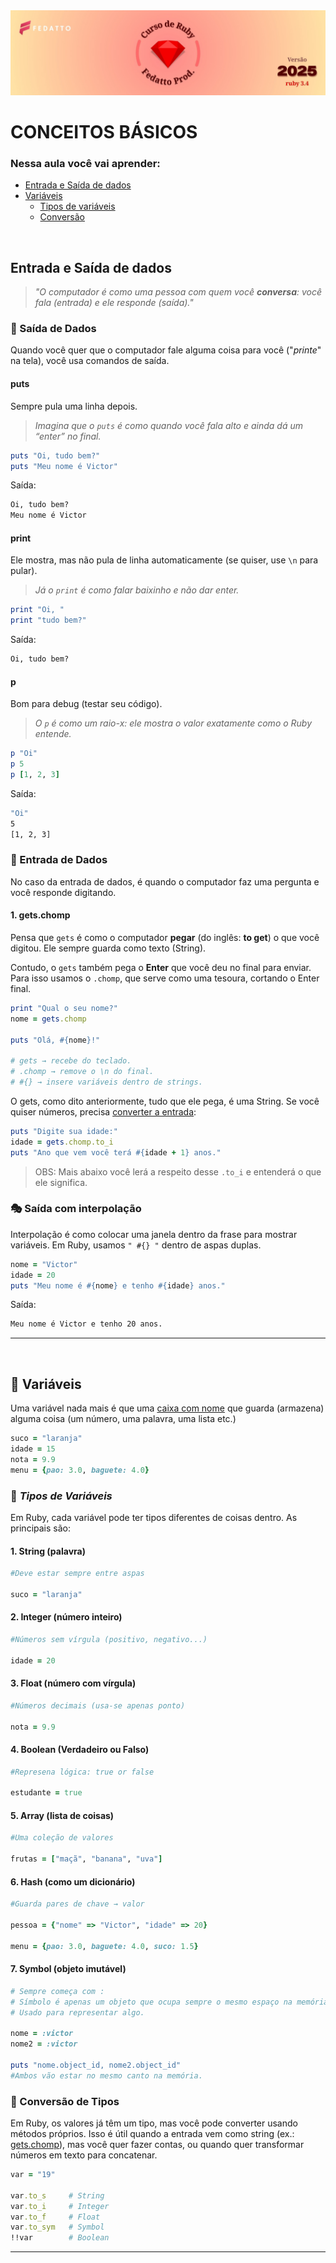 <img src="assets/banner/introducao.jpg" />

# CONCEITOS BÁSICOS

### Nessa aula você vai aprender:

- [Entrada e Saída de dados](#entrada-e-saída)
- [Variáveis](#-variáveis)
    - [Tipos de variáveis](#-tipos-de-variáveis)
    - [Conversão]()

<br>

## Entrada e Saída de dados

> _"O computador é como uma pessoa com quem você **conversa**: você fala (entrada) e ele responde (saída)."_

### 📝 Saída de Dados
Quando você quer que o computador fale alguma coisa para você ("_printe_" na tela), você usa comandos de saída.

#### **puts**
Sempre pula uma linha depois.
> _Imagina que o ```puts``` é como quando você fala alto e ainda dá um “enter” no final._

```ruby
puts "Oi, tudo bem?"
puts "Meu nome é Victor"
```
Saída:
```cmd
Oi, tudo bem?
Meu nome é Victor
```

#### **print**

Ele mostra, mas não pula de linha automaticamente (se quiser, use ```\n``` para pular).

> _Já o ```print``` é como falar baixinho e não dar enter._

```ruby
print "Oi, "
print "tudo bem?"
```

Saída:
```cmd
Oi, tudo bem?
```

#### **p**

Bom para debug (testar seu código).

> _O ```p``` é como um raio-x: ele mostra o valor exatamente como o Ruby entende._

```ruby
p "Oi"
p 5
p [1, 2, 3]
```

Saída:
```cmd
"Oi"
5
[1, 2, 3]
```

### 🎤 Entrada de Dados

No caso da entrada de dados, é quando o computador faz uma pergunta e você responde digitando.

#### 1. **gets.chomp**
Pensa que ```gets``` é como o computador **pegar** (do inglês: **to get**) o que você digitou. Ele sempre guarda como texto (String).

Contudo, o ```gets``` também pega o **Enter** que você deu no final para enviar. Para isso usamos o ```.chomp```, que serve como uma tesoura, cortando o Enter final.

```ruby
print "Qual o seu nome?"
nome = gets.chomp

puts "Olá, #{nome}!"

# gets → recebe do teclado.
# .chomp → remove o \n do final.
# #{} → insere variáveis dentro de strings. 
```

O gets, como dito anteriormente, tudo que ele pega, é uma String. Se você quiser números, precisa [converter a entrada](#-conversão-de-tipos):

```ruby
puts "Digite sua idade:"
idade = gets.chomp.to_i
puts "Ano que vem você terá #{idade + 1} anos."
```

> OBS: Mais abaixo você lerá a respeito desse ```.to_i``` e entenderá o que ele significa.

### 🎭 Saída com interpolação

Interpolação é como colocar uma janela dentro da frase para mostrar variáveis. Em Ruby, usamos ```" #{} "``` dentro de aspas duplas.

```ruby
nome = "Victor"
idade = 20
puts "Meu nome é #{nome} e tenho #{idade} anos."
```

Saída:
```cmd
Meu nome é Victor e tenho 20 anos.
```

---

<br>

## 🎈 Variáveis
Uma variável nada mais é que uma <u>caixa com nome</u> que guarda (armazena) alguma coisa (um número, uma palavra, uma lista etc.)

```ruby
suco = "laranja"
idade = 15
nota = 9.9
menu = {pao: 3.0, baguete: 4.0}
```
### 🎨 _Tipos de Variáveis_

Em Ruby, cada variável pode ter tipos diferentes de coisas dentro. As principais são:

#### 1. String (palavra)

```ruby
#Deve estar sempre entre aspas 

suco = "laranja"
```

#### 2. Integer (número inteiro)
```ruby
#Números sem vírgula (positivo, negativo...) 

idade = 20
```

#### 3. Float (número com vírgula)
```ruby
#Números decimais (usa-se apenas ponto) 

nota = 9.9
```

#### 4. Boolean (Verdadeiro ou Falso)
```ruby
#Represena lógica: true or false 

estudante = true
```

#### 5. Array (lista de coisas)
```ruby
#Uma coleção de valores 

frutas = ["maçã", "banana", "uva"]
```

#### 6. Hash (como um dicionário)
```ruby
#Guarda pares de chave → valor 

pessoa = {"nome" => "Victor", "idade" => 20}

menu = {pao: 3.0, baguete: 4.0, suco: 1.5}
```

#### 7. Symbol (objeto imutável)
```ruby
# Sempre começa com : 
# Símbolo é apenas um objeto que ocupa sempre o mesmo espaço na memória.
# Usado para representar algo.

nome = :victor
nome2 = :victor

puts "nome.object_id, nome2.object_id"
#Ambos vão estar no mesmo canto na memória.
```

### 🔄 Conversão de Tipos
Em Ruby, os valores já têm um tipo, mas você pode converter usando métodos próprios.
Isso é útil quando a entrada vem como string (ex.: [gets.chomp]()), mas você quer fazer contas, ou quando quer transformar números em texto para concatenar.

```ruby
var = "19"

var.to_s     # String
var.to_i     # Integer
var.to_f     # Float
var.to_sym   # Symbol
!!var        # Boolean
```

---

<br>